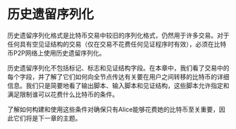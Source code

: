 # 历史遗留序列化

 历史遗留序列化格式是比特币交易中较旧的序列化格式，仍然用于许多交易。对于任何具有空见证结构的交易（仅在交易不花费任何见证程序时有效），必须在比特币P2P网络上使用历史遗留序列化。

历史遗留序列化不包括标记、标志和见证结构字段。在本章中，我们看了交易中的每个字段，并了解了它们如何向全节点传达有关要在用户之间转移的比特币的详细信息。我们只是简要地看了输出脚本、输入脚本和见证结构，这些脚本允许指定和满足限制谁可以花费什么比特币的条件。

了解如何构建和使用这些条件对确保只有Alice能够花费她的比特币至关重要，因此它们将是下一章的主题。
